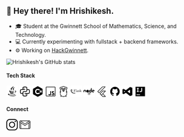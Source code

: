 ## 👋 Hey there! I'm Hrishikesh.

- 🎓 Student at the Gwinnett School of Mathematics, Science, and Technology.
- 💻 Currently experimenting with fullstack + backend frameworks.
- ⚙️ Working on [HackGwinnett](https://github.com/hackgwinnett).

![Hrishikesh's GitHub stats](https://github-readme-stats.vercel.app/api?username=hershyz&theme=graywhite&show_icons=true)

#### Tech Stack
[<img height="30px" src="https://raw.githubusercontent.com/hershyz/hershyz/master/assets/icons8-java-30.png"/>]()
[<img height="30px" src="https://raw.githubusercontent.com/hershyz/hershyz/master/assets/icons8-python-48.png"/>]()
[<img height="30px" src="https://raw.githubusercontent.com/hershyz/hershyz/master/assets/icons8-c-sharp-logo-50.png"/>]()
[<img height="30px" src="https://raw.githubusercontent.com/hershyz/hershyz/master/assets/icons8-javascript-50.png"/>]()
[<img height="30px" src="https://raw.githubusercontent.com/hershyz/hershyz/master/assets/icons8-golang-50.png"/>]()
[<img height="30x" src="https://raw.githubusercontent.com/hershyz/hershyz/master/assets/icons8-flask-50.png"/>]()
[<img height="30x" src="https://raw.githubusercontent.com/hershyz/hershyz/master/assets/icons8-nodejs-32.png"/>]()
[<img height="30x" src="https://raw.githubusercontent.com/hershyz/hershyz/master/assets/icons8-flutter-50.png"/>]()
[<img height="30x" src="https://raw.githubusercontent.com/hershyz/hershyz/master/assets/icons8-github-48.png"/>]()
[<img height="30x" src="https://raw.githubusercontent.com/hershyz/hershyz/master/assets/icons8-visual-studio-30.png"/>]()
[<img height="30x" src="https://raw.githubusercontent.com/hershyz/hershyz/master/assets/icons8-intellij-idea-48.png"/>]()

#### Connect
[<img height="30px" src="https://raw.githubusercontent.com/hershyz/hershyz/master/assets/icons8-instagram-52.png"/>](https://www.instagram.com/hershyz)
[<img height="30px" src="https://raw.githubusercontent.com/hershyz/hershyz/master/assets/icons8-gmail-100.png"/>](mailto:hbagalkote@gmail.com)
